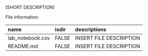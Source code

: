 (SHORT DESCRIPTION)


File information:

|name             |isdir |descriptions            |
|:----------------|:-----|:-----------------------|
|lab_notebook.csv |FALSE |INSERT FILE DESCRIPTION |
|README.md        |FALSE |INSERT FILE DESCRIPTION |
